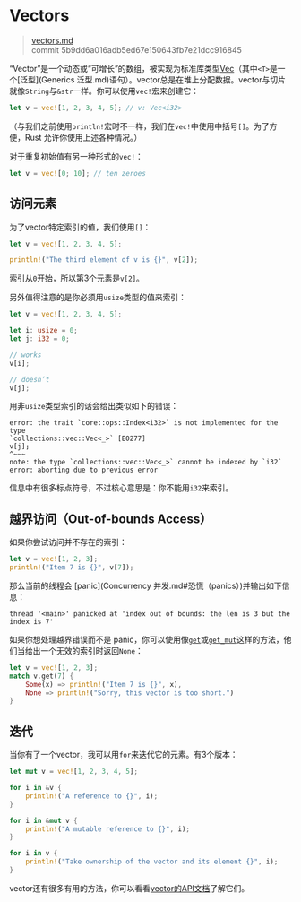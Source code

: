# Vectors

> [vectors.md](https://github.com/rust-lang/rust/blob/master/src/doc/book/vectors.md)
> <br>
> commit 5b9dd6a016adb5ed67e150643fb7e21dcc916845

“Vector”是一个动态或“可增长”的数组，被实现为标准库类型[Vec<T>](http://doc.rust-lang.org/std/vec/)（其中`<T>`是一个[泛型](Generics 泛型.md)语句）。vector总是在堆上分配数据。vector与切片就像`String`与`&str`一样。你可以使用`vec!`宏来创建它：

```rust
let v = vec![1, 2, 3, 4, 5]; // v: Vec<i32>
```

（与我们之前使用`println!`宏时不一样，我们在`vec!`中使用中括号`[]`。为了方便，Rust 允许你使用上述各种情况。）

对于重复初始值有另一种形式的`vec!`：

```rust
let v = vec![0; 10]; // ten zeroes
```

## 访问元素
为了vector特定索引的值，我们使用`[]`：

```rust
let v = vec![1, 2, 3, 4, 5];

println!("The third element of v is {}", v[2]);
```

索引从`0`开始，所以第3个元素是`v[2]`。

另外值得注意的是你必须用`usize`类型的值来索引：

```rust
let v = vec![1, 2, 3, 4, 5];

let i: usize = 0;
let j: i32 = 0;

// works
v[i];

// doesn’t
v[j];
```

用非`usize`类型索引的话会给出类似如下的错误：

```text
error: the trait `core::ops::Index<i32>` is not implemented for the type
`collections::vec::Vec<_>` [E0277]
v[j];
^~~~
note: the type `collections::vec::Vec<_>` cannot be indexed by `i32`
error: aborting due to previous error
```

信息中有很多标点符号，不过核心意思是：你不能用`i32`来索引。

## 越界访问（Out-of-bounds Access）

如果你尝试访问并不存在的索引：

```rust
let v = vec![1, 2, 3];
println!("Item 7 is {}", v[7]);
```

那么当前的线程会 [panic](Concurrency 并发.md#恐慌（panics）)并输出如下信息：

```text
thread '<main>' panicked at 'index out of bounds: the len is 3 but the index is 7'
```

如果你想处理越界错误而不是 panic，你可以使用像[`get`](http://doc.rust-lang.org/std/vec/struct.Vec.html#method.get)或[`get_mut`](http://doc.rust-lang.org/std/vec/struct.Vec.html#method.get)这样的方法，他们当给出一个无效的索引时返回`None`：

```rust
let v = vec![1, 2, 3];
match v.get(7) {
    Some(x) => println!("Item 7 is {}", x),
    None => println!("Sorry, this vector is too short.")
}
```

## 迭代
当你有了一个vector，我可以用`for`来迭代它的元素。有3个版本：

```rust
let mut v = vec![1, 2, 3, 4, 5];

for i in &v {
    println!("A reference to {}", i);
}

for i in &mut v {
    println!("A mutable reference to {}", i);
}

for i in v {
    println!("Take ownership of the vector and its element {}", i);
}
```

vector还有很多有用的方法，你可以看看[vector的API文档](http://doc.rust-lang.org/nightly/std/vec/)了解它们。
